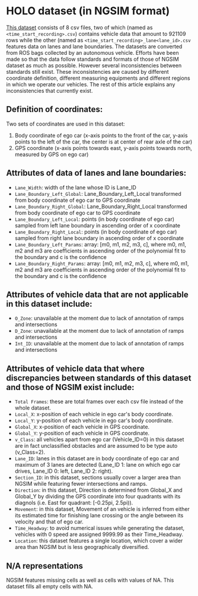# HOLO dataset (in NGSIM format)
[This dataset](https://pan.baidu.com/s/1eERou-QdSQDBwUwYaSk2VA) consists of 8 csv files, two of which
(named as `<time_start_recording>.csv`) contains vehicle data that amount to 921109 rows while the other 
(named as `<time_start_recording>_lane<lane_id>.csv` features data on lanes and lane boundaries. The datasets 
are converted from ROS bags collected by an autonomous vehicle.
Efforts have been made so that the data follow standards and formats of those of NGSIM dataset as much as possible.
However several inconsistencies between standards still exist. These inconsistencies are caused by different coordinate
definition, different measuring equipments and different regions in which we operate our vehicles. The rest of this article
explains any inconsistencies that currently exist.

## Definition of coordinates:
Two sets of coordinates are used in this dataset:
1. Body coordinate of ego car (x-axis points to the front of the car, y-axis points to the left of the car, the center is at center of rear axle of the car)
2. GPS coordinate  (x-axis points towards east, y-axis points towards north, measured by GPS on ego car)


## Attributes of data of lanes and lane boundaries:
- `Lane_Width`: width of the lane whose ID is Lane_ID
- `Lane_Boundary_Left_Global`: Lane_Boundary_Left_Local transformed from body coordinate of ego car to GPS coordinate
- `Lane_Boundary_Right_Global`: Lane_Boundary_Right_Local transformed from body coordinate of ego car to GPS coordinate
- `Lane_Boundary_Left_Local`: points (in body coordinate of ego car) sampled from left lane boundary in ascending order of x coordinate
- `Lane_Boundary_Right_Local`: points (in body coordinate of ego car) sampled from right lane boundary in ascending order of x coordinate
- `Lane_Boundary_Left_Params`: array: [m0, m1, m2, m3, c], where m0, m1, m2 and m3 are coefficients in ascending order of the polynomial fit to the boundary and c is the confidence
- `Lane_Boundary_Right_Params`: array: [m0, m1, m2, m3, c], where m0, m1, m2 and m3 are coefficients in ascending order of the polynomial fit to the boundary and c is the confidence

## Attributes of vehicle data that are not applicable in this dataset include:
- `O_Zone`: unavailable at the moment due to lack of annotation of ramps and intersections
- `D_Zone`: unavailable at the moment due to lack of annotation of ramps and intersections
- `Int_ID`: unavailable at the moment due to lack of annotation of ramps and intersections

## Attributes of vehicle data that where discrepancies between standards of this dataset and those of NGSIM exist include:
- `Total Frames`: these are total frames over each csv file instead of the whole dataset.
- `Local_X`: x-position of each vehicle in ego car's body coordinate.
- `Local_Y`: y-position of each vehicle in ego car's body coordinate.
- `Global_X`: x-position of each vehicle in GPS coordinate.
- `Global_Y`: y-position of each vehicle in GPS coordinate.
- `v_Class`: all vehicles apart from ego car (Vehicle_ID=0) in this dataset are in fact unclassified obstacles and are assumed to be type auto (v_Class=2).
- `Lane_ID`: lanes in this dataset are in body coordinate of ego car and maximum of 3 lanes are detected (Lane_ID 1: lane on which ego car drives, Lane_ID 0: left, Lane_ID 2: right).
- `Section_ID`: in this dataset, sections usually cover a larger area than NGSIM while featuring fewer intersections and ramps.
- `Direction`: in this dataset, Direction is determined from Global_X and Global_Y by dividing the GPS coordinate into four quadrants with its diagnols (i.e. East for quadrant: [-0.25pi, 2.5pi)).
- `Movement`: in this dataset, Movement of an vehicle is inferred from either its estimated time for finishing lane crossing or the angle between its velocity and that of ego car.
- `Time_Headway`: to avoid numerical issues while generating the dataset, vehicles with 0 speed are assigned 9999.99 as their Time_Headway.
- `Location`: this dataset features a single location, which cover a wider area than NGSIM but is less geographically diversified.

## N/A representations
NGSIM features missing cells as well as cells with values of NA. This dataset fills all empty cells with NA.
